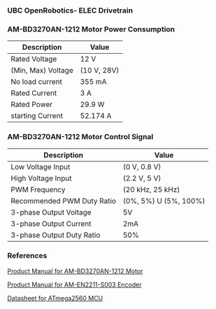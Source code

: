 ### UBC OpenRobotics- ELEC Drivetrain

### AM-BD3270AN-1212 Motor Power Consumption
| Description | Value |
| --- | --- |
| Rated Voltage  | 12 V |
| (Min, Max) Voltage  | (10 V, 28V) |  
| No load current| 355 mA|
|Rated Current| 3 A|
|Rated Power| 29.9 W|
|starting Current| 52.174 A |
### AM-BD3270AN-1212 Motor Control Signal
| Description | Value |
| --- | --- |
| Low Voltage Input  | (0 V, 0.8 V)|
| High Voltage Input  | (2.2 V, 5 V)|
| PWM Frequency | (20 kHz, 25 kHz) |
| Recommended PWM Duty Ratio| (0%, 5%) U (5%, 100%)|
| 3-phase Output Voltage| 5V|
| 3-phase Output Current| 2mA|
| 3-phase Output Duty Ratio| 50%|
### References 
[Product Manual for AM-BD3270AN-1212 Motor ](https://drive.google.com/file/d/127hUP0laDbIMEsZlSjKAdmyggv5-bdQt/view?usp=sharing)

[Product Manual for AM-EN2211-S003 Encoder](https://drive.google.com/file/d/1TwH5kaLJnqYgKdwhgoz-1PcJZo3J1Jjw/view?usp=sharing)

[Datasheet for ATmega2560 MCU](https://drive.google.com/file/d/1LqwjEczHJ5k6KgwA2kvDhqcOdoVWJTK8/view?usp=sharing) 


